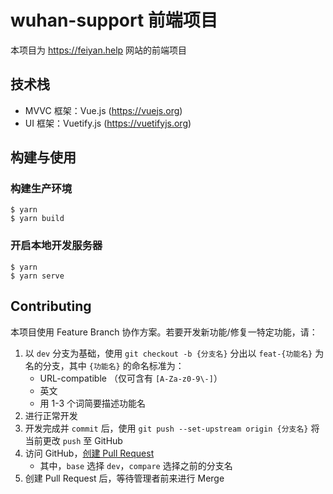# wuhan-support 前端项目
本项目为 https://feiyan.help 网站的前端项目

## 技术栈
- MVVC 框架：Vue.js (https://vuejs.org)
- UI 框架：Vuetify.js (https://vuetifyjs.org)

## 构建与使用
### 构建生产环境
```
$ yarn
$ yarn build
```

### 开启本地开发服务器
```
$ yarn
$ yarn serve
```

## Contributing
本项目使用 Feature Branch 协作方案。若要开发新功能/修复一特定功能，请：
1. 以 `dev` 分支为基础，使用 `git checkout -b {分支名}` 分出以 `feat-{功能名}` 为名的分支，其中 `{功能名}` 的命名标准为：
    - URL-compatible （仅可含有 `[A-Za-z0-9\-]`）
    - 英文
    - 用 1-3 个词简要描述功能名
2. 进行正常开发
3. 开发完成并 `commit` 后，使用 `git push --set-upstream origin {分支名}` 将当前更改 `push` 至 GitHub
4. 访问 GitHub，[创建 Pull Request](https://github.com/wuhan-support/frontend/compare)
    - 其中，`base` 选择 `dev`，`compare` 选择之前的分支名
5. 创建 Pull Request 后，等待管理者前来进行 Merge
